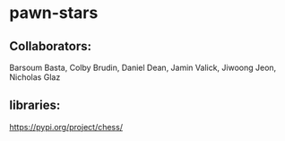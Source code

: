 # pawn-stars

## Collaborators:
Barsoum Basta, Colby Brudin, Daniel Dean, Jamin Valick, Jiwoong Jeon, Nicholas Glaz


## libraries:
https://pypi.org/project/chess/
